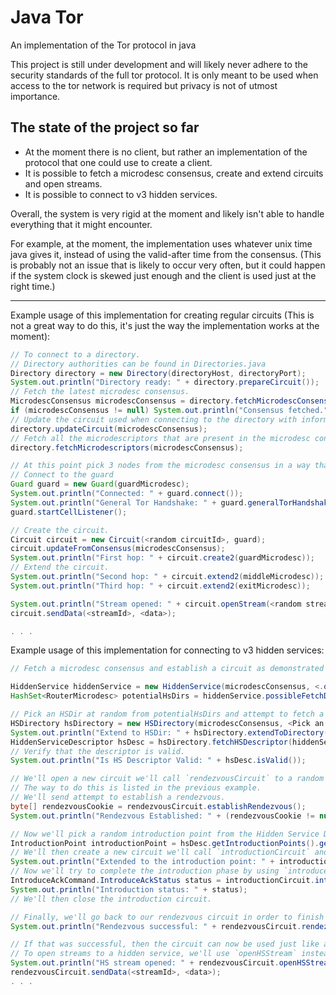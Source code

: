 # Java Tor
An implementation of the Tor protocol in java

This project is still under development and will likely never adhere to the security standards of the full tor protocol.
It is only meant to be used when access to the tor network is required but privacy is not of utmost importance.

## The state of the project so far

- At the moment there is no client, but rather an implementation of the protocol that one could use to create a client.
- It is possible to fetch a microdesc consensus, create and extend circuits and open streams.
- It is possible to connect to v3 hidden services.

Overall, the system is very rigid at the moment and likely isn't able to handle everything that it might encounter.

For example, at the moment, the implementation uses whatever unix time java gives it, instead of using the valid-after time from the consensus. (This is probably not an issue that is likely to occur very often, but it could happen if the system clock is skewed just enough and the client is used just at the right time.) 

---

Example usage of this implementation for creating regular circuits (This is not a great way to do this, it's just the way the implementation works at the moment):
```java
// To connect to a directory.
// Directory authorities can be found in Directories.java
Directory directory = new Directory(directoryHost, directoryPort);
System.out.println("Directory ready: " + directory.prepareCircuit());
// Fetch the latest microdesc consensus.
MicrodescConsensus microdescConsensus = directory.fetchMicrodescConsensus();
if (microdescConsensus != null) System.out.println("Consensus fetched.");
// Update the circuit used when connecting to the directory with information from the recently fetched consensus.
directory.updateCircuit(microdescConsensus);
// Fetch all the microdescriptors that are present in the microdesc consensus.
directory.fetchMicrodescriptors(microdescConsensus);

// At this point pick 3 nodes from the microdesc consensus in a way that is with accordance to the spec.
// Connect to the guard
Guard guard = new Guard(guardMicrodesc);
System.out.println("Connected: " + guard.connect());
System.out.println("General Tor Handshake: " + guard.generalTorHandshake());
guard.startCellListener();

// Create the circuit.
Circuit circuit = new Circuit(<random circuitId>, guard);
circuit.updateFromConsensus(microdescConsensus);
System.out.println("First hop: " + circuit.create2(guardMicrodesc));
// Extend the circuit.
System.out.println("Second hop: " + circuit.extend2(middleMicrodesc));
System.out.println("Third hop: " + circuit.extend2(exitMicrodesc));

System.out.println("Stream opened: " + circuit.openStream(<random streamId>, destinationHost, destinationPort));
circuit.sendData(<streamId>, <data>);

. . .
```

Example usage of this implementation for connecting to v3 hidden services:
```java
// Fetch a microdesc consensus and establish a circuit as demonstrated in the previous example.

HiddenService hiddenService = new HiddenService(microdescConsensus, <.onion address>);
HashSet<RouterMicrodesc> potentialHsDirs = hiddenService.possibleFetchDirectories();

// Pick an HSDir at random from potentialHsDirs and attempt to fetch a Hidden Service Descriptor.
HSDirectory hsDirectory = new HSDirectory(microdescConsensus, <Pick an hsDir at random from potentialHsDirs>, circuit);
System.out.println("Extend to HSDir: " + hsDirectory.extendToDirectory());
HiddenServiceDescriptor hsDesc = hsDirectory.fetchHSDescriptor(hiddenService);
// Verify that the descriptor is valid.
System.out.println("Is HS Descriptor Valid: " + hsDesc.isValid());

// We'll open a new circuit we'll call `rendezvousCircuit` to a random OR we'd like to use as our rendezvous point.
// The way to do this is listed in the previous example.
// We'll send attempt to establish a rendezvous.
byte[] rendezvousCookie = rendezvousCircuit.establishRendezvous();
System.out.println("Rendezvous Established: " + (rendezvousCookie != null));

// Now we'll pick a random introduction point from the Hidden Service Descriptor.
IntroductionPoint introductionPoint = hsDesc.getIntroductionPoints().get(<random>);
// We'll then create a new circuit we'll call `introductionCircuit` and extend it up to `introductionPoint`.
System.out.println("Extended to the introduction point: " + introductionCircuit.extend2(introductionPoint));
// Now we'll try to complete the introduction phase by using `introduce1` and checking the received status.
IntroduceAckCommand.IntroduceAckStatus status = introductionCircuit.introduce1(introductionPoint, rendezvousPoint, rendezvousCookie, hiddenService);
System.out.println("Introduction status: " + status);
// We'll then close the introduction circuit.

// Finally, we'll go back to our rendezvous circuit in order to finish the rendezvous.
System.out.println("Rendezvous successful: " + rendezvousCircuit.rendezvous(status.getKeyPair(), introductionPoint));

// If that was successful, then the circuit can now be used just like a regular circuit.
// To open streams to a hidden service, we'll use `openHSStream` instead of `openStream`.
System.out.println("HS stream opened: " + rendezvousCircuit.openHSStream(<random streamId>, destinationHSPort));
rendezvousCircuit.sendData(<streamId>, <data>);
. . .
```